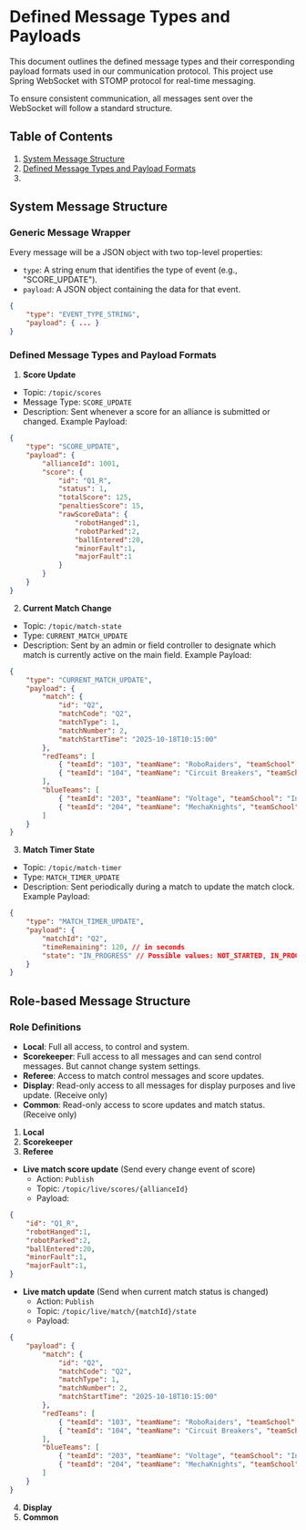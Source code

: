 # Defined Message Types and Payloads

This document outlines the defined message types and their corresponding payload formats used in our communication protocol. This project use Spring WebSocket with STOMP protocol for real-time messaging.

To ensure consistent communication, all messages sent over the WebSocket will follow a standard structure.

## Table of Contents
1. [System Message Structure](#system-message-structure)
2. [Defined Message Types and Payload Formats](#defined-message-types-and-payload-formats)
3. 

## System Message Structure

### Generic Message Wrapper

Every message will be a JSON object with two top-level properties:
- `type`: A string enum that identifies the type of event (e.g., "SCORE_UPDATE").
- `payload`: A JSON object containing the data for that event.

```json
{
    "type": "EVENT_TYPE_STRING",
    "payload": { ... }
}
```
### Defined Message Types and Payload Formats
1. **Score Update**
- Topic: `/topic/scores`
- Message Type: `SCORE_UPDATE`
- Description: Sent whenever a score for an alliance is submitted or changed. 
Example Payload:
```json
{
    "type": "SCORE_UPDATE",
    "payload": {
        "allianceId": 1001,
        "score": {
            "id": "Q1_R",
            "status": 1,
            "totalScore": 125,
            "penaltiesScore": 15,
            "rawScoreData": {
                "robotHanged":1,
                "robotParked":2,
                "ballEntered":20,
                "minorFault":1,
                "majorFault":1
            }
        }
    }
}
```

2. **Current Match Change** 
- Topic: `/topic/match-state`
- Type: `CURRENT_MATCH_UPDATE`
- Description: Sent by an admin or field controller to designate which match is currently active on the main field.
Example Payload:
```json
{
    "type": "CURRENT_MATCH_UPDATE",
    "payload": {
        "match": {
            "id": "Q2",
            "matchCode": "Q2",
            "matchType": 1,
            "matchNumber": 2,
            "matchStartTime": "2025-10-18T10:15:00"
        },
        "redTeams": [
            { "teamId": "103", "teamName": "RoboRaiders", "teamSchool": "Tech High" },
            { "teamId": "104", "teamName": "Circuit Breakers", "teamSchool": "STEM Academy" }
        ],
        "blueTeams": [
            { "teamId": "203", "teamName": "Voltage", "teamSchool": "Innovation High" },
            { "teamId": "204", "teamName": "MechaKnights", "teamSchool": "Engineering Prep" }
        ]
    }
}
```
3. **Match Timer State**
- Topic: `/topic/match-timer`
- Type: `MATCH_TIMER_UPDATE`
- Description: Sent periodically during a match to update the match clock.
Example Payload:
```json
{
    "type": "MATCH_TIMER_UPDATE",
    "payload": {
        "matchId": "Q2",
        "timeRemaining": 120, // in seconds
        "state": "IN_PROGRESS" // Possible values: NOT_STARTED, IN_PROGRESS, PAUSED, FINISHED
    }
}
```

## Role-based Message Structure

### Role Definitions
- **Local**: Full all access, to control and system.
- **Scorekeeper**: Full access to all messages and can send control messages. But cannot change system settings.
- **Referee**: Access to match control messages and score updates.
- **Display**: Read-only access to all messages for display purposes and live update. (Receive only)
- **Common**: Read-only access to score updates and match status. (Receive only)

1. **Local**
2. **Scorekeeper**
3. **Referee**
- **Live match score update** (Send every change event of score) 
  - Action: `Publish`
  - Topic: `/topic/live/scores/{allianceId}`
  - Payload: 
```json
{
    "id": "Q1_R",
    "robotHanged":1,
    "robotParked":2,
    "ballEntered":20,
    "minorFault":1,
    "majorFault":1,
}
```

- **Live match update** (Send when current match status is changed)
  - Action: `Publish`
  - Topic: `/topic/live/match/{matchId}/state`
  - Payload:
```json
{
    "payload": {
        "match": {
            "id": "Q2",
            "matchCode": "Q2",
            "matchType": 1,
            "matchNumber": 2,
            "matchStartTime": "2025-10-18T10:15:00"
        },
        "redTeams": [
            { "teamId": "103", "teamName": "RoboRaiders", "teamSchool": "Tech High" },
            { "teamId": "104", "teamName": "Circuit Breakers", "teamSchool": "STEM Academy" }
        ],
        "blueTeams": [
            { "teamId": "203", "teamName": "Voltage", "teamSchool": "Innovation High" },
            { "teamId": "204", "teamName": "MechaKnights", "teamSchool": "Engineering Prep" }
        ]
    }
}
```
4. **Display**
5. **Common**